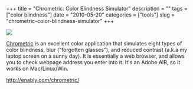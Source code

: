 +++
title = "Chrometric: Color Blindness Simulator"
description = ""
tags = ["color blindness"]
date = "2010-05-20"
categories = ["tools"]
slug = "chrometric-color-blindness-simulator"
+++


<div class="tool-screenshot mb1"><a href="http://enably.com/chrometric/"><img id="bluga-thumbnail-2665" class="bluga-thumbnail custom" src="//media.konigi.com/bluga/
wt522fa1e4974bf_custom.jpg"/></a></div><p><a href="http://enably.com/chrometric/">Chrometric</a> is an excellent color application that simulates eight types of color blindness, blur (&quot;forgotten glasses&quot;), and reduced contrast (a.k.a my laptop screen on a sunny day). It is essentially a web browser, and allows you to check webpage address you enter into it. It's an Adobe AIR, so it works on Mac/Linux/Win.</p>

  
<p><a href="http://enably.com/chrometric/">http://enably.com/chrometric/</a></p>
      
